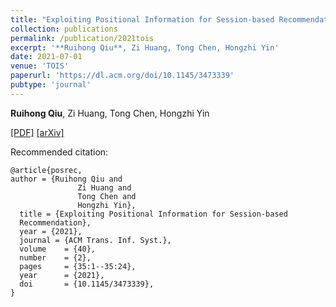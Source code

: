 ```yaml
---
title: "Exploiting Positional Information for Session-based Recommendation"
collection: publications
permalink: /publication/2021tois
excerpt: '**Ruihong Qiu**, Zi Huang, Tong Chen, Hongzhi Yin'
date: 2021-07-01
venue: 'TOIS'
paperurl: 'https://dl.acm.org/doi/10.1145/3473339'
pubtype: 'journal'
---
```

**Ruihong Qiu**, Zi Huang, Tong Chen, Hongzhi Yin

[\[PDF\]](https://dl.acm.org/doi/10.1145/3473339)
[\[arXiv\]](https://arxiv.org/abs/2107.00846)

Recommended citation:
```
@article{posrec,
author = {Ruihong Qiu and
               Zi Huang and
               Tong Chen and
               Hongzhi Yin},
  title = {Exploiting Positional Information for Session-based
  Recommendation},
  year = {2021},
  journal = {ACM Trans. Inf. Syst.},
  volume    = {40},
  number    = {2},
  pages     = {35:1--35:24},
  year      = {2021},
  doi       = {10.1145/3473339},
}
```